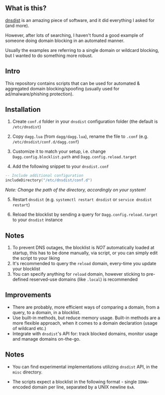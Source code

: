 What is this?
---

[dnsdist](http://dnsdist.org/) is an amazing piece of software, and it did everything I asked for (and more).

However, after lots of searching, I haven't found a good example of someone doing domain blocking in an automated manner.

Usually the examples are referring to a single domain or wildcard blocking, but I wanted to do something more robust.

Intro
---

This repository contains scripts that can be used for automated & aggregated domain blocking/spoofing (usually used for ad/malware/phishing protection).

Installation
---

1. Create `conf.d` folder in your `dnsdist` configuration folder (the default is `/etc/dnsdist`)

2. Copy `dagg.lua` (from `dagg/dagg.lua`), rename the file to `.conf` (e.g. `/etc/dnsdist/conf.d/dagg.conf`) 

3. Customize it to match your setup, i.e. change `Dagg.config.blocklist.path` and `Dagg.config.reload.target`

4. Add the following snippet to your `dnsdist.conf`

```lua
-- Include additional configuration
includeDirectory("/etc/dnsdist/conf.d")
```
_Note: Change the path of the directory, accordingly on your system!_

5. Restart `dnsdist` (e.g. `systemctl restart dnsdist` or `service dnsdist restart`)

6. Reload the blocklist by sending a query for `Dagg.config.reload.target` to your `dnsdist` instance

Notes
--- 

1. To prevent DNS outages, the blocklist is *NOT* automatically loaded at startup, this has to be done manually, via script, or you can simply edit the script to your liking
2. It's recommended to query the `reload` domain, every-time you update your blocklist
3. You can specify anything for `reload` domain, however sticking to pre-defined reserved-use domains (like `.local`) is recommended

Improvements
---

- There are probably, more efficient ways of comparing a domain, from a query, to a domain, in a blocklist.
- Use built-in methods, but reduce memory usage. Built-in methods are a more flexible approach, when it comes to a domain declaration (usage of wildcard etc.)
- Integrate with `dnsdist`'s API for: track blocked domains, monitor usage and manage domains on-the-go.


Notes
---

- You can find experimental implementations utilizing `dnsdist` API, in the `misc` directory.

- The scripts expect a blocklist in the following format - single `IDNA`-encoded domain per line, separated by a UNIX newline `0xA`.
